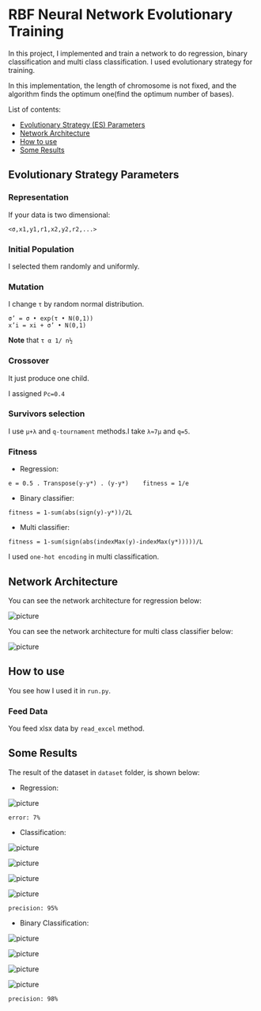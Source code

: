 # RBF Neural Network Evolutionary Training
In this project, I implemented and train a network to do regression, binary classification and multi class classification.
I used evolutionary strategy for training.

In this implementation, the length of chromosome is not fixed, and the algorithm finds the optimum one(find the optimum number of bases).

List of contents:
- [Evolutionary Strategy (ES) Parameters](#Evolutionary-Strategy-Parameters)
- [Network Architecture](#Network-Architecture)
- [How to use](#How-to-use)
- [Some Results](#Some-Results)

## Evolutionary Strategy Parameters
### Representation
If your data is two dimensional:
```
<σ,x1,y1,r1,x2,y2,r2,...>
```

### Initial Population
I selected them randomly and uniformly.

### Mutation
I change `τ` by random normal distribution.

```
σ’ = σ • exp(τ • N(0,1))
x’i = xi + σ’ • N(0,1)
```

**Note** that `τ α 1/ n½`

### Crossover
It just produce one child.

I assigned `Pc=0.4`

### Survivors selection
I use `μ+λ` and `q-tournament` methods.I take `λ≈7μ` and `q=5`.

### Fitness
- Regression:
```
e = 0.5 . Transpose(y-y*) . (y-y*)    fitness = 1/e
```
- Binary classifier:
```
fitness = 1-sum(abs(sign(y)-y*))/2L
```
- Multi classifier:
```
fitness = 1-sum(sign(abs(indexMax(y)-indexMax(y*)))))/L
```
I used `one-hot encoding` in multi classification.

## Network Architecture
You can see the network architecture for regression below:

![picture](images/arch_regression.png)


You can see the network architecture for multi class classifier below:

![picture](images/arch_multi_class.png)

## How to use
You see how I used it in `run.py`.
### Feed Data
You feed xlsx data by `read_excel` method.

## Some Results
The result of the dataset in `dataset` folder, is shown below:

- Regression:

![picture](images/reg-res.png) 
```
error: 7%
```

- Classification:

![picture](images/mul-cls-res(1).png) 

![picture](images/mul-cls-res(2).png) 

![picture](images/mul-cls-res(3).png) 

![picture](images/mul-cls-res(4).png) 

```
precision: 95%
```

- Binary Classification:

![picture](images/bin-1.png) 

![picture](images/bin-2.png) 

![picture](images/bin-3.png) 

![picture](images/bin-4.png) 

```
precision: 98%
```